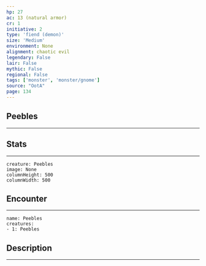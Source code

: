```yaml
---
hp: 27
ac: 13 (natural armor)
cr: 1
initiative: 2
type: 'fiend (demon)'    
size: 'Medium'
environment: None
alignment: chaotic evil
legendary: False
lair: False
mythic: False
regional: False
tags: ['monster', 'monster/gnome']
source: "OotA"
page: 134
---
```


## Peebles
---



## Stats
---

```statblock
creature: Peebles
image: None
columnHeight: 500
columnWidth: 500
```

## Encounter
---

```encounter-table
name: Peebles
creatures:
- 1: Peebles
```

## Description
---




